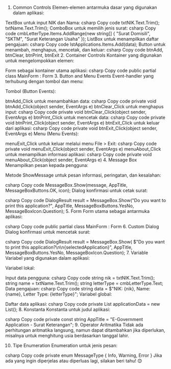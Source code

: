 1. Common Controls
Elemen-elemen antarmuka dasar yang digunakan dalam aplikasi:

TextBox untuk input NIK dan Nama:
csharp
Copy code
txtNIK.Text.Trim();
txtName.Text.Trim();
ComboBox untuk memilih jenis surat:
csharp
Copy code
cmbLetterType.Items.AddRange(new string[] { "Surat Domisili", "SKTM", "Surat Keterangan Usaha" });
ListBox untuk menampilkan daftar pengajuan:
csharp
Copy code
lstApplications.Items.Add(data);
Button untuk menambah, menghapus, mencetak, dan keluar:
csharp
Copy code
btnAdd, btnClear, btnPrint, btnExit
2. Container Controls
Kontainer yang digunakan untuk mengelompokkan elemen:

Form sebagai kontainer utama aplikasi:
csharp
Copy code
public partial class MainForm : Form
3. Button and Menu Events
Event-handler yang terhubung dengan tombol dan menu:

Tombol (Button Events):

btnAdd_Click untuk menambahkan data:
csharp
Copy code
private void btnAdd_Click(object sender, EventArgs e)
btnClear_Click untuk menghapus input:
csharp
Copy code
private void btnClear_Click(object sender, EventArgs e)
btnPrint_Click untuk mencetak data:
csharp
Copy code
private void btnPrint_Click(object sender, EventArgs e)
btnExit_Click untuk keluar dari aplikasi:
csharp
Copy code
private void btnExit_Click(object sender, EventArgs e)
Menu (Menu Events):

menuExit_Click untuk keluar melalui menu File > Exit:
csharp
Copy code
private void menuExit_Click(object sender, EventArgs e)
menuAbout_Click untuk menampilkan informasi aplikasi:
csharp
Copy code
private void menuAbout_Click(object sender, EventArgs e)
4. Message Box
Menampilkan pesan kepada pengguna:

Metode ShowMessage untuk pesan informasi, peringatan, dan kesalahan:

csharp
Copy code
MessageBox.Show(message, AppTitle, MessageBoxButtons.OK, icon);
Dialog konfirmasi untuk cetak surat:

csharp
Copy code
DialogResult result = MessageBox.Show("Do you want to print this application?", AppTitle, MessageBoxButtons.YesNo, MessageBoxIcon.Question);
5. Form
Form utama sebagai antarmuka aplikasi:

csharp
Copy code
public partial class MainForm : Form
6. Custom Dialog
Dialog konfirmasi untuk mencetak surat:

csharp
Copy code
DialogResult result = MessageBox.Show(
    $"Do you want to print this application?\\n\\n{selectedApplication}",
    AppTitle, 
    MessageBoxButtons.YesNo, 
    MessageBoxIcon.Question);
7. Variable
Variabel yang digunakan dalam aplikasi:

Variabel lokal:

Input data pengguna:
csharp
Copy code
string nik = txtNIK.Text.Trim();
string name = txtName.Text.Trim();
string letterType = cmbLetterType.Text;
Data pengajuan:
csharp
Copy code
string data = $"NIK: {nik}, Name: {name}, Letter Type: {letterType}";
Variabel global:

Daftar data aplikasi:
csharp
Copy code
private List<string> applicationData = new List<string>();
8. Konstanta
Konstanta untuk judul aplikasi:

csharp
Copy code
private const string AppTitle = "E-Government Application - Surat Keterangan";
9. Operator Aritmatika
Tidak ada perhitungan aritmatika langsung, namun dapat ditambahkan jika diperlukan, misalnya untuk menghitung usia berdasarkan tanggal lahir.

10. Tipe Enumeration
Enumeration untuk jenis pesan:

csharp
Copy code
private enum MessageType
{
    Info,
    Warning,
    Error
}
Jika ada yang ingin diperjelas atau diperluas lagi, silakan beri tahu! 😊
